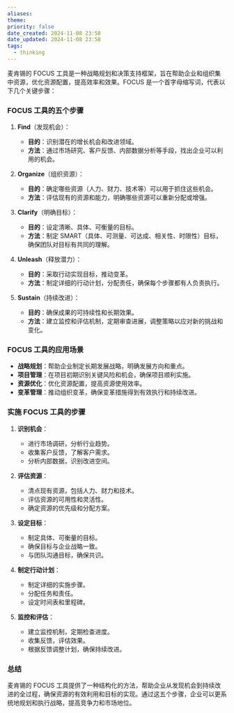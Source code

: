 ```yaml
---
aliases: 
theme: 
priority: false
date_created: 2024-11-08 23:58
date_updated: 2024-11-08 23:58
tags:
  - thinking
---
```

麦肯锡的 FOCUS 工具是一种战略规划和决策支持框架，旨在帮助企业和组织集中资源，优化资源配置，提高效率和效果。FOCUS 是一个首字母缩写词，代表以下几个关键步骤：

### FOCUS 工具的五个步骤

1. **Find**（发现机会）：
   - **目的**：识别潜在的增长机会和改进领域。
   - **方法**：通过市场研究、客户反馈、内部数据分析等手段，找出企业可以利用的机会。

2. **Organize**（组织资源）：
   - **目的**：确定哪些资源（人力、财力、技术等）可以用于抓住这些机会。
   - **方法**：评估现有的资源和能力，明确哪些资源可以重新分配或增强。

3. **Clarify**（明确目标）：
   - **目的**：设定清晰、具体、可衡量的目标。
   - **方法**：制定 SMART（具体、可测量、可达成、相关性、时限性）目标，确保团队对目标有共同的理解。

4. **Unleash**（释放潜力）：
   - **目的**：采取行动实现目标，推动变革。
   - **方法**：制定详细的行动计划，分配责任，确保每个步骤都有人负责执行。

5. **Sustain**（持续改进）：
   - **目的**：确保成果的可持续性和长期效果。
   - **方法**：建立监控和评估机制，定期审查进展，调整策略以应对新的挑战和变化。

### FOCUS 工具的应用场景

- **战略规划**：帮助企业制定长期发展战略，明确发展方向和重点。
- **项目管理**：在项目初期识别关键风险和机会，确保项目顺利实施。
- **资源优化**：优化资源配置，提高资源使用效率。
- **变革管理**：推动组织变革，确保变革措施得到有效执行和持续改进。

### 实施 FOCUS 工具的步骤

1. **识别机会**：
   - 进行市场调研，分析行业趋势。
   - 收集客户反馈，了解客户需求。
   - 分析内部数据，识别改进空间。

2. **评估资源**：
   - 清点现有资源，包括人力、财力和技术。
   - 评估资源的可用性和灵活性。
   - 确定资源的优先级和分配方案。

3. **设定目标**：
   - 制定具体、可衡量的目标。
   - 确保目标与企业战略一致。
   - 与团队沟通目标，确保共识。

4. **制定行动计划**：
   - 制定详细的实施步骤。
   - 分配任务和责任。
   - 设定时间表和里程碑。

5. **监控和评估**：
   - 建立监控机制，定期检查进度。
   - 收集反馈，评估效果。
   - 根据反馈调整计划，确保持续改进。

### 总结

麦肯锡的 FOCUS 工具提供了一种结构化的方法，帮助企业从发现机会到持续改进的全过程，确保资源的有效利用和目标的实现。通过这五个步骤，企业可以更系统地规划和执行战略，提高竞争力和市场地位。